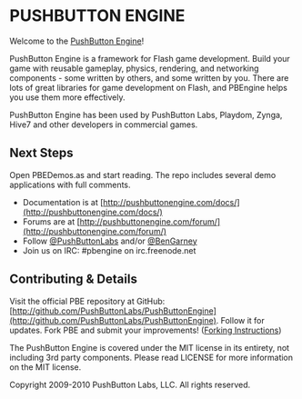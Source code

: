 PUSHBUTTON ENGINE
=================

Welcome to the [PushButton Engine](http://www.pushbuttonengine.com)!

PushButton Engine is a framework for Flash game development. Build your game 
with reusable gameplay, physics, rendering, and networking components - some 
written by others, and some written by you. There are lots of great libraries 
for game development on Flash, and PBEngine helps you use them more 
effectively.

PushButton Engine has been used by PushButton Labs, Playdom, Zynga, Hive7 and other developers in commercial games.

Next Steps
----------

Open PBEDemos.as and start reading. The repo includes several demo applications with full comments.

* Documentation is at [http://pushbuttonengine.com/docs/](http://pushbuttonengine.com/docs/)
* Forums are at [http://pushbuttonengine.com/forum/](http://pushbuttonengine.com/forum/)
* Follow [@PushButtonLabs](http://twitter.com/pushbuttonlabs) and/or [@BenGarney](http://twitter.com/bengarney)
* Join us on IRC: #pbengine on irc.freenode.net

Contributing & Details
----------------------

Visit the official PBE repository at GitHub: [http://github.com/PushButtonLabs/PushButtonEngine](http://github.com/PushButtonLabs/PushButtonEngine). Follow it for updates. Fork PBE and submit your improvements!  ([Forking Instructions](http://help.github.com/forking/))

The PushButton Engine is covered under the MIT license in its entirety,
not including 3rd party components. Please read LICENSE for more 
information on the MIT license.

Copyright 2009-2010 PushButton Labs, LLC. All rights reserved.